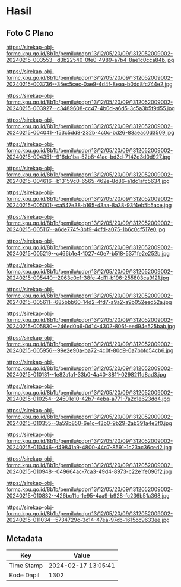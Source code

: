 # Hasil

## Foto C Plano

https://sirekap-obj-formc.kpu.go.id/8b1b/pemilu/pdpr/13/12/05/20/09/1312052009002-20240215-003553--d3b22540-0fe0-4989-a7b4-8ae1c0cca84b.jpg

https://sirekap-obj-formc.kpu.go.id/8b1b/pemilu/pdpr/13/12/05/20/09/1312052009002-20240215-003736--35ec5cec-0ae9-4d4f-8eaa-b0dd8fc744e2.jpg

https://sirekap-obj-formc.kpu.go.id/8b1b/pemilu/pdpr/13/12/05/20/09/1312052009002-20240215-003927--c3489608-cc47-4b0d-a6d5-3c5a3b5f9d55.jpg

https://sirekap-obj-formc.kpu.go.id/8b1b/pemilu/pdpr/13/12/05/20/09/1312052009002-20240215-004041--f53c5dd8-232b-4c0c-bd26-83aeac0d3509.jpg

https://sirekap-obj-formc.kpu.go.id/8b1b/pemilu/pdpr/13/12/05/20/09/1312052009002-20240215-004351--916dc1ba-52b8-41ac-bd3d-7142d3d0d927.jpg

https://sirekap-obj-formc.kpu.go.id/8b1b/pemilu/pdpr/13/12/05/20/09/1312052009002-20240215-004616--b13159c0-6565-462e-8d86-a1dc1afc5634.jpg

https://sirekap-obj-formc.kpu.go.id/8b1b/pemilu/pdpr/13/12/05/20/09/1312052009002-20240215-005001--ca547e38-b165-43aa-8a38-93f4eb5b5ace.jpg

https://sirekap-obj-formc.kpu.go.id/8b1b/pemilu/pdpr/13/12/05/20/09/1312052009002-20240215-005117--a6de774f-3bf9-4dfd-a075-1b6c0cf517e0.jpg

https://sirekap-obj-formc.kpu.go.id/8b1b/pemilu/pdpr/13/12/05/20/09/1312052009002-20240215-005219--c466b1e4-1027-40e7-b518-5371fe2e252b.jpg

https://sirekap-obj-formc.kpu.go.id/8b1b/pemilu/pdpr/13/12/05/20/09/1312052009002-20240215-005440--2063c0c1-38fe-4d11-b196-255803ca9121.jpg

https://sirekap-obj-formc.kpu.go.id/8b1b/pemilu/pdpr/13/12/05/20/09/1312052009002-20240215-005611--685bbb60-14d2-4fd7-a9a2-a9b052eed52a.jpg

https://sirekap-obj-formc.kpu.go.id/8b1b/pemilu/pdpr/13/12/05/20/09/1312052009002-20240215-005830--246ed0b6-0d14-4302-806f-eed94e525bab.jpg

https://sirekap-obj-formc.kpu.go.id/8b1b/pemilu/pdpr/13/12/05/20/09/1312052009002-20240215-005956--99e2e90a-ba72-4c0f-80d9-0a7bbfd54cb6.jpg

https://sirekap-obj-formc.kpu.go.id/8b1b/pemilu/pdpr/13/12/05/20/09/1312052009002-20240215-010131--1e82a1a1-33b0-4a40-8811-0298211d8ad3.jpg

https://sirekap-obj-formc.kpu.go.id/8b1b/pemilu/pdpr/13/12/05/20/09/1312052009002-20240215-010254--24501e10-42b7-4eba-a771-7a2c1e623dd4.jpg

https://sirekap-obj-formc.kpu.go.id/8b1b/pemilu/pdpr/13/12/05/20/09/1312052009002-20240215-010355--3a59b850-6e1c-43b0-9b29-2ab391a4e3f0.jpg

https://sirekap-obj-formc.kpu.go.id/8b1b/pemilu/pdpr/13/12/05/20/09/1312052009002-20240215-010446--f49841a9-4800-44c7-8591-1c23ac36ced2.jpg

https://sirekap-obj-formc.kpu.go.id/8b1b/pemilu/pdpr/13/12/05/20/09/1312052009002-20240215-010948--049664ac-7ca3-49d4-8973-c22e1fe096f2.jpg

https://sirekap-obj-formc.kpu.go.id/8b1b/pemilu/pdpr/13/12/05/20/09/1312052009002-20240215-010832--426bc11c-1e95-4aa9-b928-fc236b51a368.jpg

https://sirekap-obj-formc.kpu.go.id/8b1b/pemilu/pdpr/13/12/05/20/09/1312052009002-20240215-011034--5734729c-3c14-47ea-97cb-1615cc9633ee.jpg


## Metadata

| Key        | Value               |
| ---------- | ------------------- |
| Time Stamp | 2024-02-17 13:05:41 |
| Kode Dapil | 1302                |




